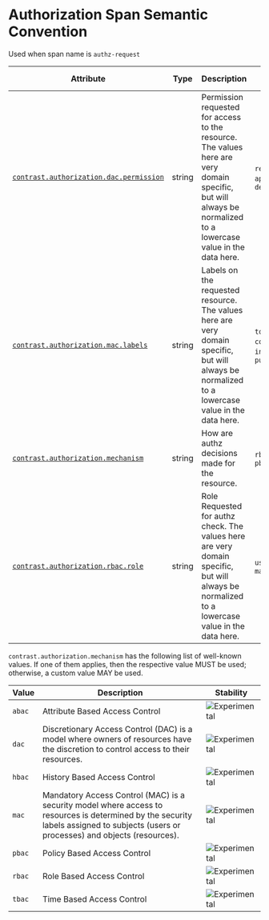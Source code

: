# Authorization Span Semantic Convention

Used when span name is `authz-request`

<!-- semconv contrast.action.span.authz(full) -->
<!-- NOTE: THIS TEXT IS AUTOGENERATED. DO NOT EDIT BY HAND. -->
<!-- see templates/registry/markdown/snippet.md.j2 -->
<!-- prettier-ignore-start -->
<!-- markdownlint-capture -->
<!-- markdownlint-disable -->

| Attribute  | Type | Description  | Examples  | [Requirement Level](https://opentelemetry.io/docs/specs/semconv/general/attribute-requirement-level/) | Stability |
|---|---|---|---|---|---|
| [`contrast.authorization.dac.permission`](/docs/attributes-registry/contrast.md) | string | Permission requested for access to the resource. The values here are very domain specific, but will always be normalized to a lowercase value in the data here. | `read`; `write`; `append`; `delete` | `Recommended` If mechanism is 'dac' | ![Experimental](https://img.shields.io/badge/-experimental-blue) |
| [`contrast.authorization.mac.labels`](/docs/attributes-registry/contrast.md) | string | Labels on the requested resource. The values here are very domain specific, but will always be normalized to a lowercase value in the data here. | `top_secret`; `confidential`; `internal`; `public` | `Recommended` If mechanism is 'mac' | ![Experimental](https://img.shields.io/badge/-experimental-blue) |
| [`contrast.authorization.mechanism`](/docs/attributes-registry/contrast.md) | string | How are authz decisions made for the resource. | `rbac`; `dac`; `pbac` | `Recommended` | ![Experimental](https://img.shields.io/badge/-experimental-blue) |
| [`contrast.authorization.rbac.role`](/docs/attributes-registry/contrast.md) | string | Role Requested for authz check. The values here are very domain specific, but will always be normalized to a lowercase value in the data here. | `user`; `editor`; `manager` | `Recommended` If mechanism is 'rbac' | ![Experimental](https://img.shields.io/badge/-experimental-blue) |

`contrast.authorization.mechanism` has the following list of well-known values. If one of them applies, then the respective value MUST be used; otherwise, a custom value MAY be used.

| Value  | Description | Stability |
|---|---|---|
| `abac` | Attribute Based Access Control | ![Experimental](https://img.shields.io/badge/-experimental-blue) |
| `dac` | Discretionary Access Control (DAC) is a model where owners of resources have the discretion to control access to their resources. | ![Experimental](https://img.shields.io/badge/-experimental-blue) |
| `hbac` | History Based Access Control | ![Experimental](https://img.shields.io/badge/-experimental-blue) |
| `mac` | Mandatory Access Control (MAC) is a security model where access to resources is determined by the security labels assigned to subjects (users or processes) and objects (resources). | ![Experimental](https://img.shields.io/badge/-experimental-blue) |
| `pbac` | Policy Based Access Control | ![Experimental](https://img.shields.io/badge/-experimental-blue) |
| `rbac` | Role Based Access Control | ![Experimental](https://img.shields.io/badge/-experimental-blue) |
| `tbac` | Time Based Access Control | ![Experimental](https://img.shields.io/badge/-experimental-blue) |

<!-- markdownlint-restore -->
<!-- prettier-ignore-end -->
<!-- END AUTOGENERATED TEXT -->
<!-- endsemconv -->
